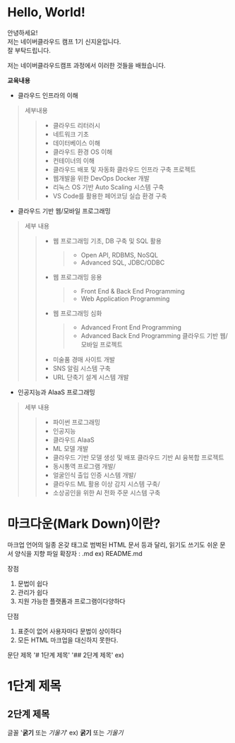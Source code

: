 # Hello, World!

안녕하세요!\
저는 네이버클라우드 캠프 1기 신지윤입니다.\
잘 부탁드립니다.

저는 네이버클라우드캠프 과정에서 이러한 것들을 배웠습니다. 

**교육내용**
* 클라우드 인프라의 이해
> 세부내용
>   > * 클라우드 리터러시
>   > * 네트워크 기초
>   > * 데이터베이스 이해
>   > * 클라우드 환경 OS 이해
>   > * 컨테이너의 이해
>   > * 클라우드 배포 및 자동화
> 클라우드 인프라 구축 프로젝트
>   > * 웹개발을 위한 DevOps Docker 개발
>   > * 리눅스 OS 기반 Auto Scaling 시스템 구축
>   > * VS Code를 활용한 페어코딩 실습 환경 구축

* 클라우드 기반 웹/모바일 프로그래밍
> 세부 내용
>   > * 웹 프로그래밍 기초, DB 구축 및 SQL 활용
>   >   > * Open API, RDBMS, NoSQL
>   >   > * Advanced SQL, JDBC/ODBC
>   > * 웹 프로그래밍 응용
>   >   > * Front End & Back End Programming
>   >   > * Web Application Programming
>   > * 웹 프로그래밍 심화
>   >   > * Advanced Front End Programming
>   >   > * Advanced Back End Programming
> 클라우드 기반 웹/모바일 프로젝트
>   > * 미술품 경매 사이트 개발
>   > * SNS 알림 시스템 구축
>   > * URL 단축기 설계 시스템 개발

* 인공지능과 AIaaS 프로그래밍
> 세부 내용
>   > * 파이썬 프로그래밍
>   > * 인공지능
>   > * 클라우드 AIaaS
>   > * ML 모델 개발
>   > * 클라우드 기반 모델 생성 및 배포
> 클라우드 기반 AI 융복합 프로젝트
>   > * 동시통역 프로그램 개발/
>   > * 얼굴인식 출입 인증 시스템 개발/
>   > * 클라우드 ML 활용 이상 감지 시스템 구축/
>   > * 소상공인을 위한 AI 전화 주문 시스템 구축

# 마크다운(Mark Down)이란?
마크업 언어의 일종
온갖 태그로 범벅된 HTML 문서 등과 달리, 읽기도 쓰기도 쉬운 문서 양식을 지향
파일 확장자 : .md
ex) README.md

장점
1. 문법이 쉽다
2. 관리가 쉽다
3. 지원 가능한 플랫폼과 프로그램이다양하다

단점
1. 표준이 없어 사용자마다 문법이 상이하다
2. 모든 HTML 마크업을 대신하지 못한다.

문단 제목
'# 1단계 제목'
'## 2단계 제목'
ex)
# 1단계 제목
## 2단계 제목

글꼴
'**굵기** 또는 *기울기*'
ex)
**굵기** 또는 *기울기*